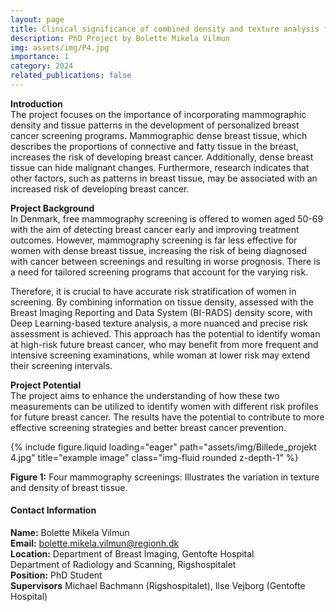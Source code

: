 ```yaml
---
layout: page
title: Clinical significance of combined density and texture analysis for stratifying the risk breast cancer in screening
description: PhD Project by Bolette Mikela Vilmun
img: assets/img/P4.jpg
importance: 1
category: 2024
related_publications: false
---
```


**Introduction**<br>
The project focuses on the importance of incorporating mammographic density and tissue patterns in the development of personalized breast cancer screening programs. Mammographic dense breast tissue, which describes the proportions of connective and fatty tissue in the breast, increases the risk of developing breast cancer. Additionally, dense breast tissue can hide malignant changes. Furthermore, research indicates that other factors, such as patterns in breast tissue, may be associated with an increased risk of developing breast cancer.<br>

**Project Background**<br>
In Denmark, free mammography screening is offered to women aged 50-69 with the aim of detecting breast cancer early and improving treatment outcomes. However, mammography screening is far less effective for women with dense breast tissue, increasing the risk of being diagnosed with cancer between screenings and resulting in worse prognosis. There is a need for tailored screening programs that account for the varying risk.<br>

Therefore, it is crucial to have accurate risk stratification of women in screening. By combining information on tissue density, assessed with the Breast Imaging Reporting and Data System (BI-RADS) density score, with Deep Learning-based texture analysis, a more nuanced and precise risk assessment is achieved. This approach has the potential to identify woman at high-risk future breast cancer, who may benefit from more frequent and intensive screening examinations, while woman at lower risk may extend their screening intervals.
<br>

**Project Potential**<br>
The project aims to enhance the understanding of how these two measurements can be utilized to identify women with different risk profiles for future breast cancer. The results have the potential to contribute to more effective screening strategies and better breast cancer prevention.<br>

    
<div class="row">
    <div class="col-sm mt-5 mt-md-0"> <!-- Tilføjet mere mellemrum her -->
        {% include figure.liquid loading="eager" path="assets/img/Billede_projekt 4.jpg" title="example image" class="img-fluid rounded z-depth-1" %}
    </div>
</div>
<div class="caption">
    <p><strong>Figure 1:</strong> Four mammography screenings: Illustrates the variation in texture and density of breast tissue.</p>
</div>

<div class="row justify-content-center mt-5">
    <div class="col-md-6 mt-3">
        <div class="contact-box p-3 border rounded shadow-sm">
            <h4 class="small-header">Contact Information</h4>    
            <div class="contact-item">
                <strong>Name:</strong>
                <span>Bolette Mikela Vilmun</span>
            </div>
            <div class="contact-item">
                <strong>Email:</strong>
                <span><a href="mailto:bolette.mikela.vilmun@regionh.dk">bolette.mikela.vilmun@regionh.dk</a></span>
            </div>
            <div class="contact-item">
                <strong>Location:</strong>
                <span>Department of Breast Imaging, Gentofte Hospital<br>
Department of Radiology and Scanning, Rigshospitalet
</span>
            </div>
            <div class="contact-item">
                <strong>Position:</strong>
                <span>PhD Student</span>
            </div>
            <div class="contact-item">
                <strong>Supervisors</strong>
                <span>Michael Bachmann (Rigshospitalet), Ilse Vejborg (Gentofte Hospital)</span>
        </div>
    </div>
</div>


<link rel="stylesheet" href="css/custom.css">
